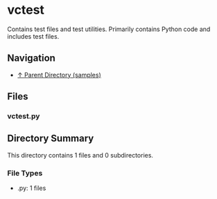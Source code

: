 # vctest

Contains test files and test utilities. Primarily contains Python code and includes test files.

## Navigation

* [↑ Parent Directory (samples)](../README.md)

## Files

### vctest.py




## Directory Summary

This directory contains 1 files and 0 subdirectories.

### File Types

* .py: 1 files
